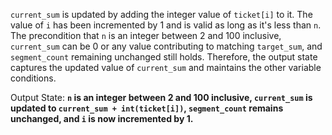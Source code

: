 `current_sum` is updated by adding the integer value of `ticket[i]` to it. The value of `i` has been incremented by 1 and is valid as long as it's less than `n`. The precondition that `n` is an integer between 2 and 100 inclusive, `current_sum` can be 0 or any value contributing to matching `target_sum`, and `segment_count` remaining unchanged still holds. Therefore, the output state captures the updated value of `current_sum` and maintains the other variable conditions. 

Output State: **`n` is an integer between 2 and 100 inclusive, `current_sum` is updated to `current_sum + int(ticket[i])`, `segment_count` remains unchanged, and `i` is now incremented by 1.**